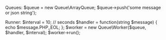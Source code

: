 
Queues:
	$queue = new Queue\ArrayQueue;
	$queue->push('some message or json string');

Runner:
	$interval = 10; // seconds
	$handler = function(string $message) {
		echo $message.PHP_EOL;
	};
	$worker = new Queue\Worker($queue, $handler, $interval);
	$worker->run();
